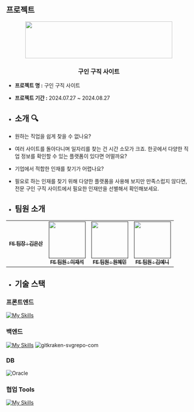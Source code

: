 ## 프로젝트
<p align="middle" >
  <img src="https://user-images.githubusercontent.com/61264510/218919921-ccae06ab-8407-4e9d-815c-981bb1dd3215.png?raw=true" width="400px;" height="100px;"/>
</p>

### <div align="center"> 구인 구직 사이트 </div>

- **프로젝트 명 :** 구인 구직 사이트
- **프로젝트 기간 :** 2024.07.27 ~ 2024.08.27

- ## 소개 🔍
- 원하는 직업을 쉽게 찾을 수 없나요?
- 여러 사이트를 돌아다니며 일자리를 찾는 건 시간 소모가 크죠. 한곳에서 다양한 직업 정보를 확인할 수 있는 플랫폼이 있다면 어떨까요?
- 기업에서 적합한 인재를 찾기가 어렵나요?
- 필요로 하는 인재를 찾기 위해 다양한 플랫폼을 사용해 보지만 만족스럽지 않다면, 전문 구인 구직 사이트에서 필요한 인재만을 선별해서 확인해보세요.
  
- ## 팀원 소개 
 <table>
  <tbody>
    <tr>
      <td align="center"><a href=""><img src="width="100px;" alt=""/><br /><sub><b>FE 팀장 : 김은산 </b></sub></a><br /></td>
      <td align="center"><a href=""><img src="" width="100px;" alt=""/><br /><sub><b>FE 팀원 : 이재석 </b></sub></a><br /></td>
      <td align="center"><a href=""><img src="" width="100px;" alt=""/><br /><sub><b>FE 팀원 : 원혜민 </b></sub></a><br /></td>
      <td align="center"><a href=""><img src="" width="100px;" alt=""/><br /><sub><b>FE 팀원 : 김예니 </b></sub></a><br /></td>
  </tbody>
</table>

- ## 기술 스택
### 프론트엔드
[![My Skills](https://skillicons.dev/icons?i=html,css,javascript&theme=light)](https://skillicons.dev)


### 백엔드
[![My Skills](https://skillicons.dev/icons?i=java,spring,gradle,jquery&theme=light)](https://skillicons.dev)
![gitkraken-svgrepo-com](https://github.com/user-attachments/assets/336c5a15-c957-4aa1-bfaa-34d7a8bc43a2)


### DB
![Oracle](https://your-image-url.com/oracle-icon.png)



### 협업 Tools
[![My Skills](https://skillicons.dev/icons?i=git,discord,notion&theme=light)](https://skillicons.dev)

